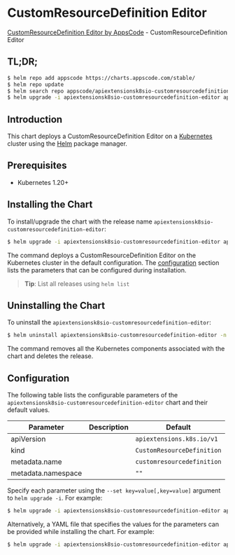 # CustomResourceDefinition Editor

[CustomResourceDefinition Editor by AppsCode](https://appscode.com) - CustomResourceDefinition Editor

## TL;DR;

```bash
$ helm repo add appscode https://charts.appscode.com/stable/
$ helm repo update
$ helm search repo appscode/apiextensionsk8sio-customresourcedefinition-editor --version=v0.23.0
$ helm upgrade -i apiextensionsk8sio-customresourcedefinition-editor appscode/apiextensionsk8sio-customresourcedefinition-editor -n default --create-namespace --version=v0.23.0
```

## Introduction

This chart deploys a CustomResourceDefinition Editor on a [Kubernetes](http://kubernetes.io) cluster using the [Helm](https://helm.sh) package manager.

## Prerequisites

- Kubernetes 1.20+

## Installing the Chart

To install/upgrade the chart with the release name `apiextensionsk8sio-customresourcedefinition-editor`:

```bash
$ helm upgrade -i apiextensionsk8sio-customresourcedefinition-editor appscode/apiextensionsk8sio-customresourcedefinition-editor -n default --create-namespace --version=v0.23.0
```

The command deploys a CustomResourceDefinition Editor on the Kubernetes cluster in the default configuration. The [configuration](#configuration) section lists the parameters that can be configured during installation.

> **Tip**: List all releases using `helm list`

## Uninstalling the Chart

To uninstall the `apiextensionsk8sio-customresourcedefinition-editor`:

```bash
$ helm uninstall apiextensionsk8sio-customresourcedefinition-editor -n default
```

The command removes all the Kubernetes components associated with the chart and deletes the release.

## Configuration

The following table lists the configurable parameters of the `apiextensionsk8sio-customresourcedefinition-editor` chart and their default values.

|     Parameter      | Description |                Default                |
|--------------------|-------------|---------------------------------------|
| apiVersion         |             | <code>apiextensions.k8s.io/v1</code>  |
| kind               |             | <code>CustomResourceDefinition</code> |
| metadata.name      |             | <code>customresourcedefinition</code> |
| metadata.namespace |             | <code>""</code>                       |


Specify each parameter using the `--set key=value[,key=value]` argument to `helm upgrade -i`. For example:

```bash
$ helm upgrade -i apiextensionsk8sio-customresourcedefinition-editor appscode/apiextensionsk8sio-customresourcedefinition-editor -n default --create-namespace --version=v0.23.0 --set apiVersion=apiextensions.k8s.io/v1
```

Alternatively, a YAML file that specifies the values for the parameters can be provided while
installing the chart. For example:

```bash
$ helm upgrade -i apiextensionsk8sio-customresourcedefinition-editor appscode/apiextensionsk8sio-customresourcedefinition-editor -n default --create-namespace --version=v0.23.0 --values values.yaml
```
